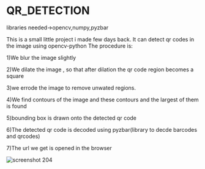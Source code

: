# QR_DETECTION
libraries needed->opencv,numpy,pyzbar

This is a small little project i made few days back.
It can detect qr codes in the image using opencv-python
The procedure is:

1)We blur the image slightly

2)We dilate the image  , so that after dilation the qr code region becomes a square

3)we errode the image to remove unwated regions.

4)We find contours of the image and these contours and the largest of them is found

5)bounding box is drawn onto the detected qr code

6)The detected qr code is decoded using pyzbar(library to decde barcodes and qrcodes)

7)The url we get is opened in the browser

![screenshot 204](https://user-images.githubusercontent.com/24778913/37554104-135b3170-29fa-11e8-915c-214509fe36e7.png)
